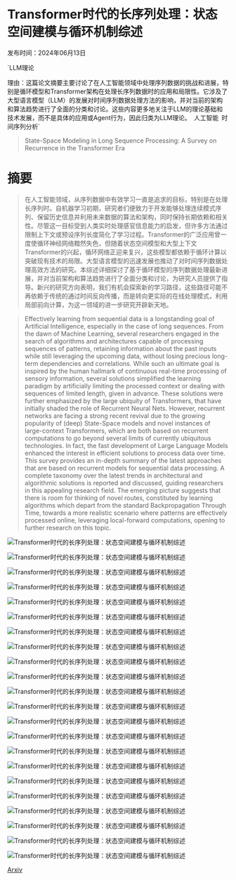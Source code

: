 # Transformer时代的长序列处理：状态空间建模与循环机制综述

发布时间：2024年06月13日

`LLM理论

理由：这篇论文摘要主要讨论了在人工智能领域中处理序列数据的挑战和进展，特别是循环模型和Transformer架构在处理长序列数据时的应用和局限性。它涉及了大型语言模型（LLM）的发展对时间序列数据处理方法的影响，并对当前的架构和算法趋势进行了全面的分类和讨论。这些内容更多地关注于LLM的理论基础和技术发展，而不是具体的应用或Agent行为，因此归类为LLM理论。` `人工智能` `时间序列分析`

> State-Space Modeling in Long Sequence Processing: A Survey on Recurrence in the Transformer Era

# 摘要

> 在人工智能领域，从序列数据中有效学习一直是追求的目标，特别是在处理长序列时。自机器学习初期，研究者们便致力于开发能够处理连续模式序列、保留历史信息并利用未来数据的算法和架构，同时保持长期依赖和相关性。尽管这一目标受到人类实时处理感官信息能力的启发，但许多方法通过限制上下文或预设序列长度简化了学习过程。Transformer的广泛应用曾一度使循环神经网络黯然失色，但随着状态空间模型和大型上下文Transformer的兴起，循环网络正迎来复兴，这些模型都依赖于循环计算以突破现有技术的局限。大型语言模型的迅速发展也推动了对时间序列数据处理高效方法的研究。本综述详细探讨了基于循环模型的序列数据处理最新进展，并对当前架构和算法趋势进行了全面分类和讨论，为研究人员提供了指导。新兴的研究方向表明，我们有机会探索新的学习路径，这些路径可能不再依赖于传统的通过时间反向传播，而是转向更实际的在线处理模式，利用局部前向计算，为这一领域的进一步研究开辟新天地。

> Effectively learning from sequential data is a longstanding goal of Artificial Intelligence, especially in the case of long sequences. From the dawn of Machine Learning, several researchers engaged in the search of algorithms and architectures capable of processing sequences of patterns, retaining information about the past inputs while still leveraging the upcoming data, without losing precious long-term dependencies and correlations. While such an ultimate goal is inspired by the human hallmark of continuous real-time processing of sensory information, several solutions simplified the learning paradigm by artificially limiting the processed context or dealing with sequences of limited length, given in advance. These solutions were further emphasized by the large ubiquity of Transformers, that have initially shaded the role of Recurrent Neural Nets. However, recurrent networks are facing a strong recent revival due to the growing popularity of (deep) State-Space models and novel instances of large-context Transformers, which are both based on recurrent computations to go beyond several limits of currently ubiquitous technologies. In fact, the fast development of Large Language Models enhanced the interest in efficient solutions to process data over time. This survey provides an in-depth summary of the latest approaches that are based on recurrent models for sequential data processing. A complete taxonomy over the latest trends in architectural and algorithmic solutions is reported and discussed, guiding researchers in this appealing research field. The emerging picture suggests that there is room for thinking of novel routes, constituted by learning algorithms which depart from the standard Backpropagation Through Time, towards a more realistic scenario where patterns are effectively processed online, leveraging local-forward computations, opening to further research on this topic.

![Transformer时代的长序列处理：状态空间建模与循环机制综述](../../../paper_images/2406.09062/x6.png)

![Transformer时代的长序列处理：状态空间建模与循环机制综述](../../../paper_images/2406.09062/x7.png)

![Transformer时代的长序列处理：状态空间建模与循环机制综述](../../../paper_images/2406.09062/x8.png)

![Transformer时代的长序列处理：状态空间建模与循环机制综述](../../../paper_images/2406.09062/x9.png)

![Transformer时代的长序列处理：状态空间建模与循环机制综述](../../../paper_images/2406.09062/x10.png)

![Transformer时代的长序列处理：状态空间建模与循环机制综述](../../../paper_images/2406.09062/x11.png)

![Transformer时代的长序列处理：状态空间建模与循环机制综述](../../../paper_images/2406.09062/x12.png)

![Transformer时代的长序列处理：状态空间建模与循环机制综述](../../../paper_images/2406.09062/x13.png)

![Transformer时代的长序列处理：状态空间建模与循环机制综述](../../../paper_images/2406.09062/x14.png)

![Transformer时代的长序列处理：状态空间建模与循环机制综述](../../../paper_images/2406.09062/x15.png)

![Transformer时代的长序列处理：状态空间建模与循环机制综述](../../../paper_images/2406.09062/x16.png)

![Transformer时代的长序列处理：状态空间建模与循环机制综述](../../../paper_images/2406.09062/x17.png)

![Transformer时代的长序列处理：状态空间建模与循环机制综述](../../../paper_images/2406.09062/x18.png)

![Transformer时代的长序列处理：状态空间建模与循环机制综述](../../../paper_images/2406.09062/x19.png)

![Transformer时代的长序列处理：状态空间建模与循环机制综述](../../../paper_images/2406.09062/x20.png)

![Transformer时代的长序列处理：状态空间建模与循环机制综述](../../../paper_images/2406.09062/x21.png)

![Transformer时代的长序列处理：状态空间建模与循环机制综述](../../../paper_images/2406.09062/x22.png)

![Transformer时代的长序列处理：状态空间建模与循环机制综述](../../../paper_images/2406.09062/x23.png)

![Transformer时代的长序列处理：状态空间建模与循环机制综述](../../../paper_images/2406.09062/x24.png)

![Transformer时代的长序列处理：状态空间建模与循环机制综述](../../../paper_images/2406.09062/x25.png)

![Transformer时代的长序列处理：状态空间建模与循环机制综述](../../../paper_images/2406.09062/sample_128_negative.png)

![Transformer时代的长序列处理：状态空间建模与循环机制综述](../../../paper_images/2406.09062/sample_128_positive.png)

[Arxiv](https://arxiv.org/abs/2406.09062)